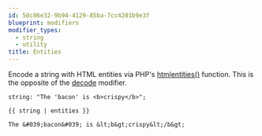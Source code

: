 ```yaml
---
id: 50c06e32-9b94-4129-85ba-7cc4201b9e3f
blueprint: modifiers
modifier_types:
  - string
  - utility
title: Entities
---
```

Encode a string with HTML entities via PHP's [htmlentities()][entities] function. This is the opposite of the [decode][decode] modifier.

```.language-yaml
string: "The 'bacon' is <b>crispy</b>";
```

```
{{ string | entities }}
```

```.language-output
The &#039;bacon&#039; is &lt;b&gt;crispy&lt;/b&gt;
```

[entities]: http://php.net/manual/en/function.htmlentities.php
[decode]: /modifiers/decode
